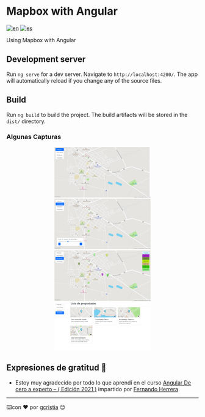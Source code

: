 # Mapbox with Angular
[![en](https://img.shields.io/badge/lang-en-red.svg)](https://github.com/gcristia/Mapbox-with-Angular/blob/main/README.md)
[![es](https://img.shields.io/badge/lang-es-yellow.svg)](https://github.com/gcristia/Mapbox-with-Angular/blob/main/README.es.md)

Using Mapbox with Angular

## Development server
Run `ng serve` for a dev server. Navigate to `http://localhost:4200/`. The app will automatically reload if you change any of the source files.

## Build
Run `ng build` to build the project. The build artifacts will be stored in the `dist/` directory.

### Algunas Capturas
<p align="center" width="100%">
    <img width="50%" src="screenshot/1.png" alt="FullScreen"> 
    <img width="50%" src="screenshot/2.png" alt="Zoom Range"> 
    <img width="50%" src="screenshot/3.png" alt="Markes"> 
    <img width="50%" src="screenshot/4.png" alt="Properties"> 
</p> 

## Expresiones de gratitud 🎁
* Estoy muy agradecido por todo lo que aprendí en el curso [Angular De cero a experto – ( Edición 2021 )](https://www.udemy.com/course/angular-2-fernando-herrera) impartido por [Fernando Herrera](https://fernando-herrera.com/)
---
⌨️con ❤ por [gcristia](https://github.com/gcristia) 😊 
